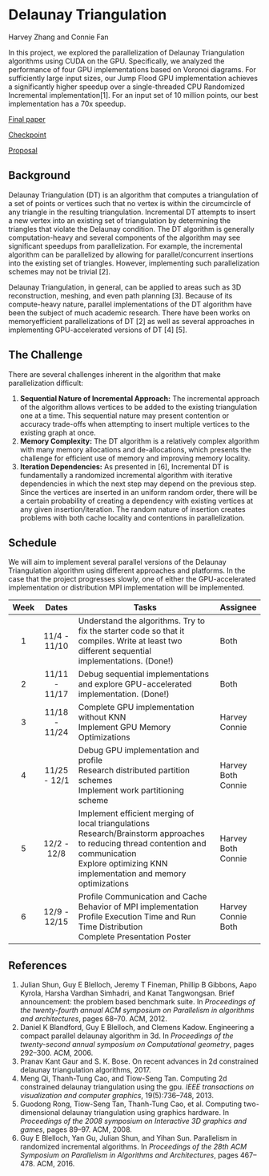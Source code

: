 # Delaunay Triangulation

Harvey Zhang and Connie Fan

In this project, we explored the parallelization of Delaunay Triangulation algorithms using CUDA on the GPU. Specifically, we analyzed the performance of four GPU implementations based on Voronoi diagrams. For sufficiently large input sizes, our Jump Flood GPU implementation achieves a significantly higher speedup over a single-threaded CPU Randomized Incremental implementation[1]. For an input set of 10 million points, our best implementation has a 70x speedup.

[Final paper](Parallel_Delaunay_Triangulation_on_CUDA.pdf)

[Checkpoint](checkpoint.md)

[Proposal](proposal.md)

## Background
Delaunay Triangulation (DT) is an algorithm that computes a triangulation of a set of points or
vertices such that no vertex is within the circumcircle of any triangle in the resulting triangulation.
Incremental DT attempts to insert a new vertex into an existing set of triangulation by determining the
triangles that violate the Delaunay condition. The DT algorithm is generally computation-heavy and
several components of the algorithm may see significant speedups from parallelization. For example,
the incremental algorithm can be parallelized by allowing for parallel/concurrent insertions into the
existing set of triangles. However, implementing such parallelization schemes may not be trivial [2].

Delaunay Triangulation, in general, can be applied to areas such as 3D reconstruction, meshing, and
even path planning [3]. Because of its compute-heavy nature, parallel implementations of the DT
algorithm have been the subject of much academic research. There have been works on memoryefficient
parallelizations of DT [2] as well as several approaches in implementing GPU-accelerated
versions of DT [4] [5].

##  The Challenge

There are several challenges inherent in the algorithm that make parallelization difficult:
1. **Sequential Nature of Incremental Approach:** The incremental approach of the algorithm
allows vertices to be added to the existing triangulation one at a time. This sequential nature
may present contention or accuracy trade-offs when attempting to insert multiple vertices to
the existing graph at once.
2. **Memory Complexity:** The DT algorithm is a relatively complex algorithm with many
memory allocations and de-allocations, which presents the challenge for efficient use of
memory and improving memory locality.
3. **Iteration Dependencies:** As presented in [6], Incremental DT is fundamentally a randomized
incremental algorithm with iterative dependencies in which the next step may depend
on the previous step. Since the vertices are inserted in an uniform random order, there
will be a certain probability of creating a dependency with existing vertices at any given
insertion/iteration. The random nature of insertion creates problems with both cache locality
and contentions in parallelization.

## Schedule

We will aim to implement several parallel versions of the Delaunay Triangulation algorithm using
different approaches and platforms. In the case that the project progresses slowly, one of either the
GPU-accelerated implementation or distribution MPI implementation will be implemented.


| Week        | Dates           | Tasks  | Assignee |
| :-------------: |:-------------:| -----| -----|
| 1    | 11/4 - 11/10 | Understand the algorithms. Try to fix the starter code so that it compiles. Write at least two different sequential implementations. (Done!) | Both |
| 2    | 11/11 - 11/17      |   Debug sequential implementations and explore GPU-accelerated implementation. (Done!)| Both |
| 3 | 11/18 - 11/24     |   Complete GPU implementation without KNN <br/>Implement GPU Memory Optimizations | Harvey <br/>Connie |
| 4 | 11/25 - 12/1     |  Debug GPU implementation and profile <br/>Research distributed partition schemes <br/>Implement work partitioning scheme | Harvey <br/>Both <br/>Connie |
| 5 | 12/2 - 12/8    |   Implement efficient merging of local triangulations <br/>Research/Brainstorm approaches to reducing thread contention and communication <br/>Explore optimizing KNN implementation and memory optimizations | Harvey <br/>Both <br/>Connie |
| 6 | 12/9 - 12/15     |  Profile Communication and Cache Behavior of MPI implementation <br/>Profile Execution Time and Run Time Distribution <br/>Complete Presentation Poster | Harvey <br/>Connie <br/>Both |


## References

1. Julian Shun, Guy E Blelloch, Jeremy T Fineman, Phillip B Gibbons, Aapo Kyrola, Harsha Vardhan Simhadri, and Kanat Tangwongsan. Brief announcement: the problem based benchmark suite. In *Proceedings of the twenty-fourth annual ACM symposium on Parallelism in algorithms and architectures*, pages 68–70. ACM, 2012.
2. Daniel K Blandford, Guy E Blelloch, and Clemens Kadow. Engineering a compact parallel delaunay algorithm in 3d. In *Proceedings of the twenty-second annual symposium on Computational geometry*, pages 292–300. ACM, 2006.
3. Pranav Kant Gaur and S. K. Bose. On recent advances in 2d constrained delaunay triangulation algorithms, 2017.
4.  Meng Qi, Thanh-Tung Cao, and Tiow-Seng Tan. Computing 2d constrained delaunay triangulation using the gpu. *IEEE transactions on visualization and computer graphics*, 19(5):736–748, 2013.
5.  Guodong Rong, Tiow-Seng Tan, Thanh-Tung Cao, et al. Computing two-dimensional delaunay triangulation using graphics hardware. In *Proceedings of the 2008 symposium on Interactive 3D graphics and games*, pages 89–97. ACM, 2008.
6.  Guy E Blelloch, Yan Gu, Julian Shun, and Yihan Sun. Parallelism in randomized incremental algorithms. In *Proceedings of the 28th ACM Symposium on Parallelism in Algorithms and Architectures*, pages 467–478. ACM, 2016.
